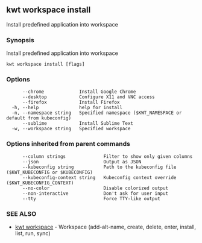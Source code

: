 ## kwt workspace install

Install predefined application into workspace

### Synopsis

Install predefined application into workspace

```
kwt workspace install [flags]
```

### Options

```
      --chrome             Install Google Chrome
      --desktop            Configure X11 and VNC access
      --firefox            Install Firefox
  -h, --help               help for install
  -n, --namespace string   Specified namespace ($KWT_NAMESPACE or default from kubeconfig)
      --sublime            Install Sublime Text
  -w, --workspace string   Specified workspace
```

### Options inherited from parent commands

```
      --column strings              Filter to show only given columns
      --json                        Output as JSON
      --kubeconfig string           Path to the kubeconfig file ($KWT_KUBECONFIG or $KUBECONFIG)
      --kubeconfig-context string   Kubeconfig context override ($KWT_KUBECONFIG_CONTEXT)
      --no-color                    Disable colorized output
      --non-interactive             Don't ask for user input
      --tty                         Force TTY-like output
```

### SEE ALSO

* [kwt workspace](kwt_workspace.md)	 - Workspace (add-alt-name, create, delete, enter, install, list, run, sync)

